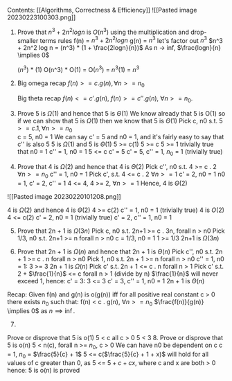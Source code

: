 Contents:
[[Algorithms, Correctness & Efficiency]]
![[Pasted image 20230223100303.png]]

1.
	Prove that $n^3 + 2n^2 log n$ is $O(n^3)$ using the multiplication and drop-smaller terms rules
	f(n) = $n^3 + 2n^2 log n$
	g(n) = $n^3$
	let's factor out $n^3$
	$n^3 + 2n^2 log n = (n^3) * (1 + \frac{2logn}{n})$
	As n -> inf, $\frac{logn}{n} \implies 0$ 
	
	($n^3$) * (1)
	O(n^3) * O(1) = O($n^3$)
	= $n^3(1)$ 
	= $n^3$ 

2.
	Big omega recap
	$f(n) >= c . g(n), \forall n >= n_0$ 
	
	Big theta recap
	$f(n) <= c' . g(n)$, 
	$f(n) >= c'' . g(n)$,
	$\forall n >= n_0$.

3.
	Prove 5 is $\Omega(1)$ and hence that 5 is $\Theta(1)$
	We know already that 5 is O(1) so if we can show that 5 is $\Omega(1)$ then we know that 5 is $\Theta(1)$ 
	Pick c, n0 s.t. $5 >= c . 1, \forall n >= n_0$   
	c = 5, n0 = 1
	We can say c' = 5 and n0 = 1, and it's fairly easy to say that c'' is also 5
5 is $\Omega(1)$ and 5 is $\Theta(1)$ 
5 >= c(1)
5 >= c
5 >= 1
trivially true that n0 = 1
c'' = 1, n0 = 1
5 <= c
c' = 5
c' = 5, c'' = 1, $n_0$ = 1 (trivially true)


4.
	Prove that 4 is $\Omega(2)$ and hence that 4 is $\Theta(2)$
	Pick c'', n0 s.t. 4 >= c . 2 $\forall n >= n_0$
	c'' = 1, n0 = 1
	Pick c', s.t. 4 <= c . 2 $\forall n >= 1$
	c' = 2, n0 = 1
	n0 = 1, c' = 2, c'' = 1
	4 <= 4, 4 >= 2, $\forall n >= 1$ 
	Hence, 4 is $\Theta(2)$

![[Pasted image 20230220101208.png]]

4 is $\Omega(2)$ and hence 4 is $\Theta(2)$
4 >= c(2)
c'' = 1, n0 = 1 (trivially true)
4 is $O(2)$
4 <= c(2)
c' = 2, n0 = 1 (trivially true)
c' = 2, c'' = 1, n0 = 1

5.
	Prove that 2n + 1 is $\Omega(3n)$
	Pick c, n0 s.t. 2n+1 >= c . 3n, forall n > n0
	Pick 1/3, n0 s.t. 2n+1 >= n forall n > n0
	c = 1/3, n0 = 1
	1 >= 1/3
	2n+1 is $\Omega(3n)$

6.
	Prove that 2n + 1 is $\Omega(n)$ and hence that 2n + 1 is $\Theta(n)$
	Pick c'', n0 s.t. 2n + 1 >= c . n forall n > n0
	Pick 1, n0 s.t. 2n + 1 >= n  forall n > n0
	c'' = 1, n0 = 1: 3 >= 3
	2n + 1 is $\Omega(n)$
	Pick c' s.t. 2n + 1 <= c . n forall n > 1
	Pick c' s.t. 2 + $\frac{1}{n}$ <= c  forall n > 1 (divide by n)
	$\frac{1}{n}$ will never exceed 1, hence:
	c' = 3: 3 <= 3
	c' = 3, c'' = 1, n0 = 1
	2n + 1 is $\Theta(n)$

Recap:
	Given f(n) and g(n) is o(g(n)) iff for all positive real constant c > 0 there exists $n_0$ such that:
	f(n) < c . g(n), $\forall n >= n_0$
	$\frac{f(n)}{g(n)} \implies 0$ as $n \implies \inf.$ 

7.
 Prove or disprove that 5 is o(1)
 5 < c
 all c > 0
 5 < 3
8.
	Prove or disprove that 5 is o(n)
	5 < n(c), forall n >= $n_0$, c > 0
	We can have n0 be dependent on c
	c = 1, $n_0$ = $\frac{5}{c} + 1$
	5 <= c($\frac{5}{c} + 1 + x)$ will hold for all values of c greater than 0, 
	as 5 <= $5 + c + cx$, where c and x are both > 0   
	hence:
	5 is o(n) is proved
